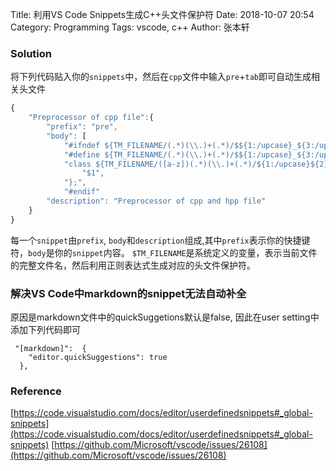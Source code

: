 Title: 利用VS Code Snippets生成C++头文件保护符
Date: 2018-10-07 20:54
Category: Programming
Tags: vscode, c++ 
Author: 张本轩

### Solution

将下列代码贴入你的`snippets`中，然后在`cpp`文件中输入`pre`+`tab`即可自动生成相关头文件

```javascript
{
    "Preprocessor of cpp file":{
        "prefix": "pre",
        "body": [
            "#ifndef ${TM_FILENAME/(.*)(\\.)+(.*)/$${1:/upcase}_${3:/upcase}/}",
            "#define ${TM_FILENAME/(.*)(\\.)+(.*)/$${1:/upcase}_${3:/upcase}/}",
            "class ${TM_FILENAME/([a-z])(.*)(\\.)+(.*)/${1:/upcase}${2}/} {",
                "$1",
            "};",
            "#endif"
        "description": "Preprocessor of cpp and hpp file"
    }
}
```

每一个`snippet`由`prefix`, `body`和`description`组成,其中`prefix`表示你的快捷键符，`body`是你的`snippet`内容。
`$TM_FILENAME`是系统定义的变量，表示当前文件的完整文件名，然后利用正则表达式生成对应的头文件保护符。

### 解决VS Code中markdown的snippet无法自动补全

原因是markdown文件中的quickSuggetions默认是false, 因此在user setting中添加下列代码即可

```
 "[markdown]":  {
    "editor.quickSuggestions": true
  },
```

### Reference

[https://code.visualstudio.com/docs/editor/userdefinedsnippets#_global-snippets](https://code.visualstudio.com/docs/editor/userdefinedsnippets#_global-snippets)
[https://github.com/Microsoft/vscode/issues/26108](https://github.com/Microsoft/vscode/issues/26108)
